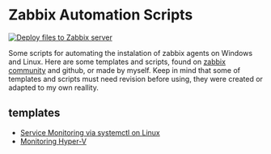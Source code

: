 # Zabbix Automation Scripts 

[![Deploy files to Zabbix server](https://github.com/rodcordeiro/zabbix_automation_scripts/actions/workflows/DeployFiles.yml/badge.svg)](https://github.com/rodcordeiro/zabbix_automation_scripts/actions/workflows/DeployFiles.yml)

 Some scripts for automating the instalation of zabbix agents on Windows and Linux. Here are some templates and scripts, found on [zabbix community](https://share.zabbix.com/) and github, or made by myself. Keep in mind that some of templates and scripts must need revision before using, they were created or adapted to my own reallity.

## templates
- [Service Monitoring via systemctl on Linux](templates#service-monitoring-via-systemctl-on-linux)
- [Monitoring Hyper-V](templates#monitoring-hyper-v)
